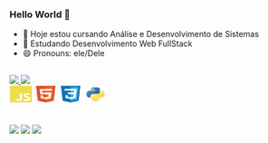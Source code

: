 ### Hello World 👋

- 🔭 Hoje estou cursando Análise e Desenvolvimento de Sistemas
- 🌱 Estudando Desenvolvimento Web FullStack
- 😄 Pronouns: ele/Dele
##
<div>
  <a href="https://github.com/luizfelipefmartins">
  <img height="170em" src="https://github-readme-stats.vercel.app/api?username=luizfelipefmartins&show_icons=true&theme=dracula&include_all_commits=true&count_private=true"/>
  <img height="170em" src="https://github-readme-stats.vercel.app/api/top-langs/?username=luizfelipefmartins&layout=compact&langs_count=7&theme=dracula"/>
  </a>
</div>

<div>
  <img align="center" alt="Felipe-Js" height="30" width="40" src="https://raw.githubusercontent.com/devicons/devicon/master/icons/javascript/javascript-plain.svg">
  <img align="center" alt="Felipe-HTML" height="30" width="40" src="https://raw.githubusercontent.com/devicons/devicon/master/icons/html5/html5-original.svg">
  <img align="center" alt="Felipe-CSS" height="30" width="40" src="https://raw.githubusercontent.com/devicons/devicon/master/icons/css3/css3-original.svg">
  <img align="center" alt="Felipe-Python" height="30" width="40" src="https://raw.githubusercontent.com/devicons/devicon/master/icons/python/python-original.svg">
</div>

#

<div>
  <a href="https://www.linkedin.com/in/luiz-felipe-fialho-martins-ba2672181/" target="_blank"><img src="https://img.shields.io/badge/LinkedIn-0077B5?style=for-the-badge&logo=linkedin&logoColor=white"></a>
  <a href = "mailto:luizfelipefmartinsi@gmail.com"><img src="https://img.shields.io/badge/Gmail-D14836?style=for-the-badge&logo=gmail&logoColor=white" target="_blank"></a>
   <a href="https://discord.gg/luizfelipfm#2078" target="_blank"><img src="https://img.shields.io/badge/Discord-7289DA?style=for-the-badge&logo=discord&logoColor=white" target="_blank"></a>
    
</div>
